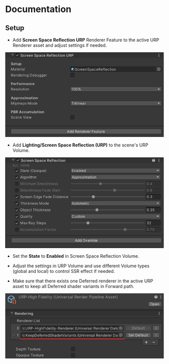 Documentation
=============

Setup
-------------

- Add **Screen Space Reflection URP** Renderer Feature to the active URP Renderer asset and adjust settings if needed.

 ![AddRendererFeature](https://github.com/jiaozi158/UnitySSReflectionURP/blob/main/Documentation/Images/Settings/URP_RendererFeature_SSR.png)

- Add **Lighting/Screen Space Reflection (URP)** to the scene's URP Volume.

 ![AddURPVolume](https://github.com/jiaozi158/UnitySSReflectionURP/blob/main/Documentation/Images/Settings/URP_Volume_SSR.png)

- Set the **State** to **Enabled** in Screen Space Reflection Volume.

- Adjust the settings in URP Volume and use different Volume types (global and local) to control SSR effect if needed.

- Make sure that there exists one Deferred renderer in the active URP asset to keep all Deferred shader variants in Forward path.

 ![AddDeferredToList](https://github.com/jiaozi158/UnitySSReflectionURP/blob/main/Documentation/Images/Settings/URP_KeepDeferredVariants.png)